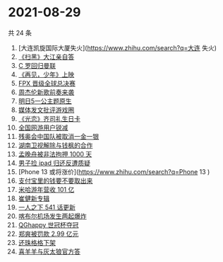 # 2021-08-29

共 24 条

<!-- BEGIN ZHIHUSEARCH -->
<!-- 最后更新时间 Sun Aug 29 2021 16:12:02 GMT+0800 (China Standard Time) -->
1. [大连凯旋国际大厦失火](https://www.zhihu.com/search?q=大连 失火)
1. [《扫黑》大江亲自答](https://www.zhihu.com/search?q=扫黑风暴)
1. [C 罗回归曼联](https://www.zhihu.com/search?q=C罗)
1. [《再见，少年》上映](https://www.zhihu.com/search?q=再见少年)
1. [FPX 晋级全球总决赛](https://www.zhihu.com/search?q=FPX)
1. [周杰伦新歌前奏来袭](https://www.zhihu.com/search?q=周杰伦新歌)
1. [明日5一公主题原生](https://www.zhihu.com/search?q=明日创作计划)
1. [媒体发文批评游戏圈](https://www.zhihu.com/search?q=手机游戏)
1. [《光恋》齐司礼生日卡](https://www.zhihu.com/search?q=光与夜之恋)
1. [全国网游用户锐减](https://www.zhihu.com/search?q=网络游戏)
1. [残奥会中国队被取消一金一银 ](https://www.zhihu.com/search?q=残奥会)
1. [湖南卫视解除与钱枫的合作](https://www.zhihu.com/search?q=湖南卫视钱枫)
1. [孟晚舟被非法拘押 1000 天](https://www.zhihu.com/search?q=孟晚舟)
1. [男子捡 ipad 归还反遭质疑](https://www.zhihu.com/search?q=ipad失主)
1. [Phone 13 或将涨价](https://www.zhihu.com/search?q=Phone 13 )
1. [支付宝里的钱要不要取出来](https://www.zhihu.com/search?q=支付宝)
1. [米哈游年营收 101 亿](https://www.zhihu.com/search?q=米哈游)
1. [崔健新专辑](https://www.zhihu.com/search?q=崔健)
1. [一人之下 541 话更新](https://www.zhihu.com/search?q=一人之下)
1. [喀布尔机场发生两起爆炸](https://www.zhihu.com/search?q=喀布尔机场)
1. [QGhappy 世冠杯夺冠](https://www.zhihu.com/search?q=QGhappy)
1. [郑爽被罚款 2.99 亿元  ](https://www.zhihu.com/search?q=郑爽)
1. [还珠格格下架](https://www.zhihu.com/search?q=还珠格格)
1. [喜羊羊与灰太狼官方答](https://www.zhihu.com/search?q=喜羊羊与灰太狼)
<!-- END ZHIHUSEARCH -->

